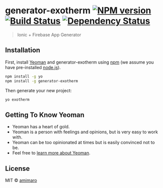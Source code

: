 # generator-exotherm [![NPM version][npm-image]][npm-url] [![Build Status][travis-image]][travis-url] [![Dependency Status][daviddm-image]][daviddm-url]
> Ionic + Firebase App Generator 

## Installation

First, install [Yeoman](http://yeoman.io) and generator-exotherm using [npm](https://www.npmjs.com/) (we assume you have pre-installed [node.js](https://nodejs.org/)).

```bash
npm install -g yo
npm install -g generator-exotherm
```

Then generate your new project:

```bash
yo exotherm
```

## Getting To Know Yeoman

 * Yeoman has a heart of gold.
 * Yeoman is a person with feelings and opinions, but is very easy to work with.
 * Yeoman can be too opinionated at times but is easily convinced not to be.
 * Feel free to [learn more about Yeoman](http://yeoman.io/).

## License

MIT © [amimaro](amimaro.github.io)


[npm-image]: https://badge.fury.io/js/generator-exotherm.svg
[npm-url]: https://npmjs.org/package/generator-exotherm
[travis-image]: https://travis-ci.org/amimaro/generator-exotherm.svg?branch=master
[travis-url]: https://travis-ci.org/amimaro/generator-exotherm
[daviddm-image]: https://david-dm.org/amimaro/generator-exotherm.svg?theme=shields.io
[daviddm-url]: https://david-dm.org/amimaro/generator-exotherm
